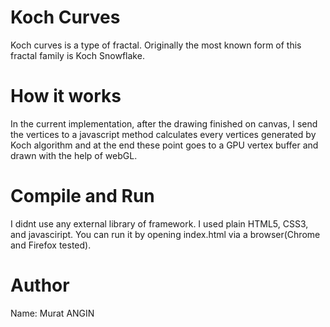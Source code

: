 # Koch Curves
Koch curves is a type of fractal. Originally the most known form of this fractal family is Koch Snowflake.

# How it works
In the current implementation, after the drawing finished on canvas, I send the vertices to a javascript method calculates every vertices generated by Koch algorithm and at the end these point goes to a GPU vertex buffer and drawn with the help of webGL.

# Compile and Run
I didnt use any external library of framework. I used plain HTML5, CSS3, and javasciript. You can run it by opening index.html via a browser(Chrome and Firefox tested).

# Author
Name: Murat ANGIN
